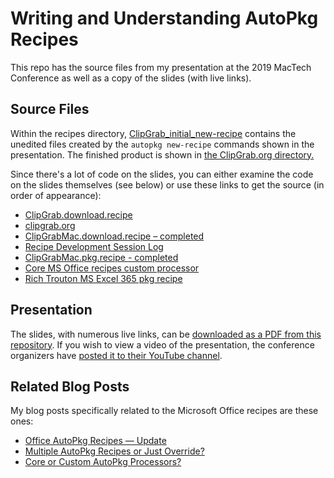 # Writing and Understanding AutoPkg Recipes
This repo has the source files from my presentation at the 2019 MacTech Conference as well as a copy of the slides (with live links).

## Source Files
Within the recipes directory, [ClipGrab_initial_new-recipe](https://github.com/jazzace/mactech-2019-autopkg/tree/master/recipes/ClipGrab_initial_new-recipe) contains the unedited files created by the `autopkg new-recipe` commands shown in the presentation. The finished product is shown in [the ClipGrab.org directory.](https://github.com/jazzace/mactech-2019-autopkg/tree/master/recipes/ClipGrab.org)

Since there's a lot of code on the slides, you can either examine the code on the slides themselves (see below) or use these links to get the source (in order of appearance):

* [ClipGrab.download.recipe](https://github.com/autopkg/peshay-recipes/blob/master/ClipGrab/ClipGrab.download.recipe)
* [clipgrab.org](https://clipgrab.org)
* [ClipGrabMac.download.recipe – completed](https://github.com/jazzace/mactech-2019-autopkg/blob/master/recipes/ClipGrab.org/ClipGrabMac.download.recipe)
* [Recipe Development Session Log](https://github.com/jazzace/mactech-2019-autopkg/blob/master/recipes/ClipGrab.org/DevelopmentSessionLog.txt)
* [ClipGrabMac.pkg.recipe - completed](https://github.com/jazzace/mactech-2019-autopkg/blob/master/recipes/ClipGrab.org/ClipGrabMac.pkg.recipe)
* [Core MS Office recipes custom processor](https://github.com/autopkg/recipes/blob/master/MSOfficeUpdates/MSOfficeMacURLandUpdateInfoProvider.py)
* [Rich Trouton MS Excel 365 pkg recipe](https://github.com/autopkg/rtrouton-recipes/blob/master/MicrosoftExcel365/MicrosoftExcel365.pkg.recipe)

## Presentation
The slides, with numerous live links, can be [downloaded as a PDF from this repository](https://github.com/jazzace/mactech-2019-autopkg/blob/master/writing-autopkg-recipes-slides.pdf). If you wish to view a video of the presentation, the conference organizers have [posted it to their YouTube channel](https://youtu.be/Pmm__UGbctg).

## Related Blog Posts
My blog posts specifically related to the Microsoft Office recipes are these ones:

* [Office AutoPkg Recipes — Update](https://maclabs.jazzace.ca/2019/05/18/office-autopkg-recipes-update.html)
* [Multiple AutoPkg Recipes or Just Override?](https://maclabs.jazzace.ca/2019/08/31/multiple-recipes-or-just-override.html)
* [Core or Custom AutoPkg Processors?](https://maclabs.jazzace.ca/2019/09/14/core-or-custom-autopkg-processors.html)
